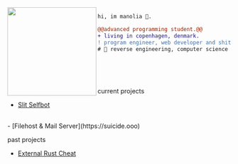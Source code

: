 <img align="left" height="200" src="https://media.giphy.com/media/ao9DUiTKH60XS/giphy.gif"/>

```diff
hi, im manolia 🔮.

@@advanced programming student.@@
+ living in copenhagen, denmark.
! program engineer, web developer and shitposter
# 📖 reverse engineering, computer science
```

<br>
<br>
<br>

current projects
<br>
- [Slit Selfbot](https://github.com/manolia/Slit-Selfbot)
<br>
- [Filehost & Mail Server](https://suicide.ooo)
  
<br>

past projects
<br>
- [External Rust Cheat](https://deprived.life)
